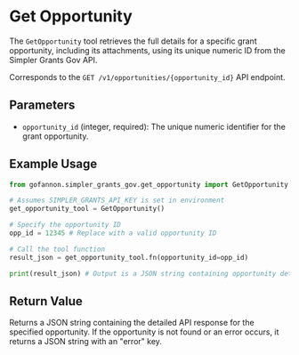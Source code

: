 # Get Opportunity

The `GetOpportunity` tool retrieves the full details for a specific grant opportunity, including its attachments, using its unique numeric ID from the Simpler Grants Gov API.

Corresponds to the `GET /v1/opportunities/{opportunity_id}` API endpoint.

## Parameters

*   `opportunity_id` (integer, required): The unique numeric identifier for the grant opportunity.

## Example Usage

```python  
from gofannon.simpler_grants_gov.get_opportunity import GetOpportunity

# Assumes SIMPLER_GRANTS_API_KEY is set in environment
get_opportunity_tool = GetOpportunity()

# Specify the opportunity ID
opp_id = 12345 # Replace with a valid opportunity ID

# Call the tool function
result_json = get_opportunity_tool.fn(opportunity_id=opp_id)

print(result_json) # Output is a JSON string containing opportunity details  
```

## Return Value

Returns a JSON string containing the detailed API response for the specified opportunity. If the opportunity is not found or an error occurs, it returns a JSON string with an "error" key.  